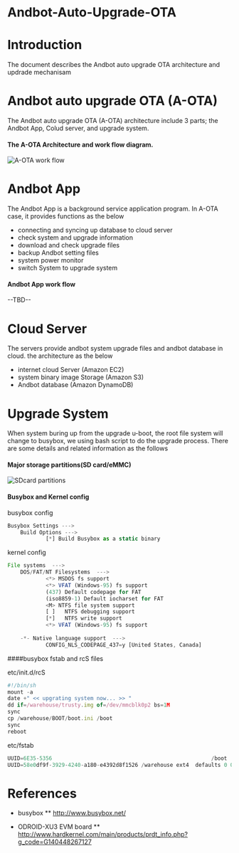 # Andbot-Auto-Upgrade-OTA

# Introduction
The document describes the Andbot auto upgrade OTA architecture and updrade mechanisam

# Andbot auto upgrade OTA (A-OTA)
The Andbot auto upgrade OTA (A-OTA) architecture include 3 parts; the Andbot App, Colud server, and upgrade system.

#### The A-OTA Architecture and work flow diagram.
![A-OTA work flow](https://docs.google.com/drawings/d/1ckOrEvUkxI-c29folQL1CAE7msxt5V7eteUvdp-5i9A/pub?w=552&h=720)
														
# Andbot App
The Andbot App is a background service application program. In A-OTA case, it provides functions as the below
* connecting and syncing up database to cloud server
* check system and upgrade information
* download and check upgrade files
* backup Andbot setting files
* system power monitor
* switch System to upgrade system 

#### Andbot App work flow
--TBD--

# Cloud Server
The servers provide andbot system upgrade files and andbot database in cloud. the architecture as the below
* internet cloud Server	(Amazon EC2)
* system binary image Storage (Amazon S3)
* Andbot database (Amazon DynamoDB)

# Upgrade System
When system buring up from the upgrade u-boot, the root file system will change to busybox, we using bash script to do the upgrade process.
There are some details and related information as the follows

#### Major storage partitions(SD card/eMMC)
![SDcard partitions](https://docs.google.com/drawings/d/1yWVKoBfOmzN5G0ehQm-baXEqNDuhX32Q_PMMvmwtMic/pub?w=629&h=650)

#### Busybox and Kernel config

busybox config
```javascript
Busybox Settings --->
	Build Options --->
			[*] Build Busybox as a static binary
```

kernel config
```javascript
File systems  --->  
	DOS/FAT/NT Filesystems  --->
			<*> MSDOS fs support
			<*> VFAT (Windows-95) fs support
			(437) Default codepage for FAT
			(iso8859-1) Default iocharset for FAT
			<M> NTFS file system support
			[ ]   NTFS debugging support
			[*]   NTFS write support
			<*> VFAT (Windows-95) fs support
  
	-*- Native language support  ---> 
			CONFIG_NLS_CODEPAGE_437=y [United States, Canada]
```
 
####busybox fstab and rcS files

etc/init.d/rcS
```javascript
#!/bin/sh
mount -a 
date +" << upgrating system now... >> "
dd if=/warehouse/trusty.img of=/dev/mmcblk0p2 bs=1M
sync
cp /warehouse/BOOT/boot.ini /boot
sync
reboot
```
etc/fstab

```javascript
UUID=6E35-5356   			  									/boot      vfat  defaults 0 0
UUID=58e0df9f-3929-4240-a180-e4392d8f1526 /warehouse ext4  defaults 0 0
```

# References

* busybox 
** http://www.busybox.net/

* ODROID-XU3 EVM board 
** http://www.hardkernel.com/main/products/prdt_info.php?g_code=G140448267127
